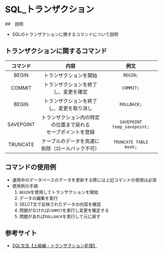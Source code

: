 # SQL_トランザクション

##　説明
- SQLのトランザクションに関するコマンドについて説明
## トランザクションに関するコマンド
|コマンド|内容|例文|
|:---:|:---:|:---:|
|BEGIN|トランザクションを開始|`BEGIN;`|
|COMMIT|トランザクションを終了し、変更を確定|`COMMIT;`|
|BEGIN|トランザクションを終了し、変更を取り消し|`ROLLBACK;`|
|SAVEPOINT|トランザクション内の特定の位置まで戻れる</br>セーブポイントを登録|`SAVEPOINT temp_savepoint;`|
|TRUNCATE|テーブルのデータを高速に削除（ロールバック不可）|`TRUNCATE TABLE book;`|

## コマンドの使用例
- 運用中のデータベースのデータを更新する際には上記コマンドの使用は必須
- 使用例の手順
  1. `BEGIN`を使用してトランザクションを開始
  2. データの編集を実行
  3. SELCT文で反映されたデータの内容を確認
  4. 問題がなければ`COMMIT`を実行し変更を確定する
  5. 問題があれば`ROLLBACK`を実行して元に戻す

## 参考サイト
- [SQL文法【上級編 - トランザクション処理】](https://zenn.dev/umi_mori/books/331c0c9ef9e5f0/viewer/aba691)